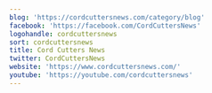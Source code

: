 ```yaml
---
blog: 'https://cordcuttersnews.com/category/blog'
facebook: 'https://facebook.com/CordCuttersNews'
logohandle: cordcuttersnews
sort: cordcuttersnews
title: Cord Cutters News
twitter: CordCuttersNews
website: 'https://www.cordcuttersnews.com/'
youtube: 'https://youtube.com/cordcuttersnews'
---
```

